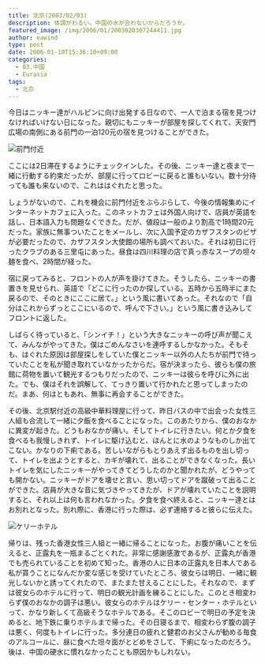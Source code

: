 ```yaml
---
title: 北京(2003/02/03)
description: 体調がわるい。中国の水が合わないからだろうか。
featured_image: /img/2006/01/2003020307244411.jpg
author: eawind
type: post
date: 2006-01-10T15:36:10+09:00
categories:
  - 03.中国
  - Eurasia
tags:
  - 北京
---
```

今日はニッキー達がハルピンに向け出発する日なので、一人で泊まる宿を見つけなければいけない日になった。親切にもニッキーが部屋を探してくれて、天安門広場の南側にある前門の一泊120元の宿を見つけることができた。

![前門付近](/img/2006/01/2003020307244411.jpg)

ここには2日滞在するようにチェックインした。その後、ニッキー達と夜まで一緒に行動する約束だったが、部屋に行ってロビーに戻ると誰もいない。数十分待っても誰も来ないので、これははぐれたと思った。

しょうがないので、これを機会に前門付近をぶらぶらして、今後の情報集めにインターネットカフェに入った。このネットカフェは外国人向けで、店員が英語を話し、日本語入力も問題なくできた。だが、値段は一般のより割高で1時間20元だった。家族に無事ついたことをメールし、次に入国予定のカザフスタンのビザが必要だったので、カザフスタン大使館の場所も調べておいた。それは初日に行ったクラブのある三里屯にあった。昼食は四川料理の店で真っ赤なスープの坦々麺を食べ、2時間が経った。

宿に戻ってみると、フロントの人が声を掛けてきた。そうしたら、ニッキーの書置きを見せられ、英語で「どこに行ったのか探している。五時から五時半にまた戻るので、そのときにここに居て。」という風に書いてあった。それなので「自分はこれからずっとここにいるので、呼んで下さい。」という風に書き込みしてフロントに返した。

しばらく待っていると、「シンイチ！」という大きなニッキーの呼び声が聞こえて、みんながやってきた。僕はごめんなさいを連呼するしかなかった。そもそも、はぐれた原因は部屋探しをしていた僕とニッキー以外の人たちが前門で待っていたことを私が聞き取れていなかったからだ。宿が決まったら、彼らも僕の旅館に荷物を置いて観光するつもりだったので、ニッキーは彼らを呼びに外に出た。でも、僕はそれを誤解して、てっきり置いて行かれたと思ってしまったのだ。まあ、何はともあれ、無事に再会することができた。

その後、北京駅付近の高級中華料理屋に行って、昨日バスの中で出会った女性三人組も合流して一緒に夕飯を食べることになった。このあたりから、僕のおなかに異変が起きた。どうもおなかが痛い。そしてトイレに行きたい。何とか夕食を食べるも我慢しきれず、トイレに駆け込むと、ほんとに水のようなものしか出てこない。かなりの下痢である。苦しいながらもとりあえず出るものを出し切って、トイレを出ようとすると、カギが壊れて、出ることができなくなった。長いトイレを気にしたニッキーがやってきてどうしたのかと聞かれたが、どうやっても開かない。ニッキーがドアを壊せと言い、思い切ってドアを蹴破って出ることができた。店員が大きな音に気づきやってきたが、ドアが壊れていたことを説明すると、それ以上は何も言われなかった。夕食を食べ終えると、ニッキー達とはお別れとなった。別れ際に、香港に行った際は、必ず連絡すると彼らに伝えた。

![ケリーホテル](/img/2006/01/2003020314144611.jpg)

帰りは、残った香港女性三人組と一緒に帰ることになった。お腹が痛いことを伝えると、正露丸を一瓶まるごとくれた。非常に感謝感激であるが、正露丸が香港でも売られていることを初めて知った。香港の人に日本の正露丸を日本人である私が貰うことになんだか変な感じを受けていたところ、彼女らは明日、一緒に観光しないかと誘ってくれたので、またまた甘えることにした。それなので、まずは彼女らのホテルに行って、明日の観光計画を練ることにした。このとき相変わらず僕のおなかの調子は悪い。彼女らのホテルはケリー・センター・ホテルといって、かなり新しくて高級そうなホテルである。そこのロビーで明日の予定を決めると、地下鉄に乗りホテルまで帰った。その日寝るまで、相変わらず腹の調子は悪く、何度もトイレに行った。多分連日の疲れと健君のお父さんが勧める毎食のアルコールに、昼に食べた坦々面がとどめをさして、下痢になったのだろう。後は、中国の硬水に慣れなかったことも原因かもしれない。
